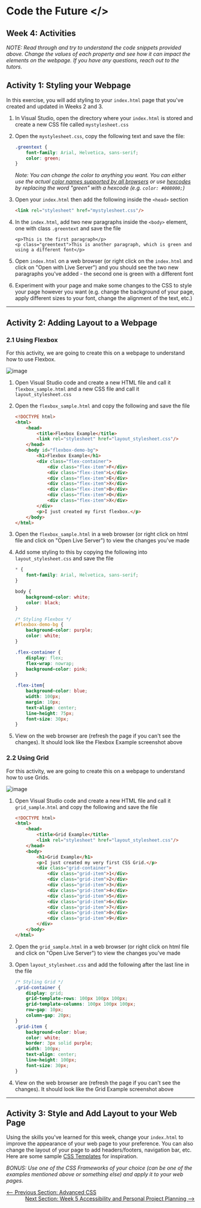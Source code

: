 # Code the Future </>

## Week 4: Activities

*NOTE: Read through and try to understand the code snippets provided above. Change the values of each property and see how it can impact the elements on the webpage. If you have any questions, reach out to the tutors.*

## Activity 1: Styling your Webpage

In this exercise, you will add styling to your `index.html` page that you've created and updated in Weeks 2 and 3.  

1. In Visual Studio, open the directory where your `index.html` is stored and create a new CSS file called `mystylesheet.css`
2. Open the `mystylesheet.css`, copy the following text and save the file:

    ```css
    .greentext {
        font-family: Arial, Helvetica, sans-serif;
        color: green;
    }
    ```

    *Note: You can change the color to anything you want. You can either use the actual [color names supported by all browsers](https://www.w3schools.com/cssref/css_colors.asp) or use [hexcodes](https://htmlcolorcodes.com/) by replacing the word "green" with a hexcode (e.g. `color: #008000;`)*

3. Open your `index.html` then add the following inside the `<head>` section

    ```html
    <link rel="stylesheet" href="mystylesheet.css"/>
    ```
4. In the `index.html`, add two new paragraphs inside the `<body>` element, one with class `.greentext` and save the file
    ```
    <p>This is the first paragraph</p>
    <p class="greentext">This is another paragraph, which is green and using a different font</p>
    ```
5. Open `index.html` on a web browser (or right click on the `index.html` and click on "Open with Live Server") and you should see the two new paragraphs you've added - the second one is green with a different font

6. Experiment with your page and make some changes to the CSS to style your page however you want (e.g. change the background of your page, apply different sizes to your font, change the alignment of the text, etc.)

---

## Activity 2: Adding Layout to a Webpage

### 2.1 Using Flexbox

For this activity, we are going to create this on a webpage to understand how to use Flexbox. 

![image](../images/week4/flexbox_activity1.png)

1. Open Visual Studio code and create a new HTML file and call it `flexbox_sample.html` and a new CSS file and call it `layout_stylesheet.css` 
2. Open the `flexbox_sample.html` and copy the following and save the file

    ```html
    <!DOCTYPE html>
    <html>
        <head>
            <title>Flexbox Example</title>
            <link rel="stylesheet" href="layout_stylesheet.css"/>
        </head>
        <body id="flexbox-demo-bg">
            <h1>Flexbox Example</h1>
            <div class="flex-container">
                <div class="flex-item">F</div>
                <div class="flex-item">L</div>
                <div class="flex-item">E</div>
                <div class="flex-item">X</div>
                <div class="flex-item">B</div>
                <div class="flex-item">O</div>
                <div class="flex-item">X</div>
            </div>
            <p>I just created my first flexbox.</p>
        </body>
    </html>
    ```

3. Open the `flexbox_sample.html` in a web browser (or right click on html file and click on "Open Live Server") to view the changes you've made

4. Add some styling to this by copying the following into `layout_stylesheet.css` and save the file

    ```css
    * {
        font-family: Arial, Helvetica, sans-serif;
    }

    body {
        background-color: white;
        color: black;
    }

    /* Styling Flexbox */
    #flexbox-demo-bg {
        background-color: purple;
        color: white;
    }

    .flex-container {
        display: flex;
        flex-wrap: nowrap;
        background-color: pink;
    }
    
    .flex-item{
        background-color: blue;
        width: 100px;
        margin: 10px;
        text-align: center;
        line-height: 75px;
        font-size: 30px;
    }

    ```

5. View on the web browser are (refresh the page if you can't see the changes). It should look like the Flexbox Example screenshot above


### 2.2 Using Grid

For this activity, we are going to create this on a webpage to understand how to use Grids. 

![image](../images/week4/grid_activity1.png)

1. Open Visual Studio code and create a new HTML file and call it `grid_sample.html` and copy the following and save the file

    ```html
    <!DOCTYPE html>
    <html>
        <head>
            <title>Grid Example</title>
            <link rel="stylesheet" href="layout_stylesheet.css"/>
        </head>
        <body>
            <h1>Grid Example</h1>
            <p>I just created my very first CSS Grid.</p>
            <div class="grid-container">
                <div class="grid-item">1</div>
                <div class="grid-item">2</div>
                <div class="grid-item">3</div>  
                <div class="grid-item">4</div>
                <div class="grid-item">5</div>
                <div class="grid-item">6</div>  
                <div class="grid-item">7</div>
                <div class="grid-item">8</div>
                <div class="grid-item">9</div>  
            </div>
        </body>
    </html>
    ```

2. Open the `grid_sample.html` in a web browser (or right click on html file and click on "Open Live Server") to view the changes you've made

3. Open `layout_stylesheet.css` and add the following after the last line in the file

    ```css
    /* Styling Grid */ 
    .grid-container {
        display: grid;
        grid-template-rows: 100px 100px 100px;
        grid-template-columns: 100px 100px 100px;
        row-gap: 10px;
        column-gap: 20px;
    }
    .grid-item {
        background-color: blue;
        color: white;
        border: 3px solid purple;
        width: 100px;
        text-align: center;
        line-height: 100px;
        font-size: 30px;
    }
    ```

4. View on the web browser are (refresh the page if you can't see the changes). It should look like the Grid Example screenshot above

---

## Activity 3: Style and Add Layout to your Web Page

Using the skills you've learned for this week, change your `index.html` to improve the appearance of your web page to your preference. You can also change the layout of your page to add headers/footers, navigation bar, etc. Here are some sample [CSS Templates](https://www.w3schools.com/css/css_templates.asp) for inspiration.

*BONUS: Use one of the CSS Frameworks of your choice (can be one of the examples mentioned above or something else) and apply it to your web pages.*


<div style="width: 100%">
<a href='introduction_to_css.md'><-- Previous Section: Advanced CSS</a>
<div align="right"><a href='../week-5/README.md'>Next Section: Week 5 Accessibility and Personal Project Planning --></a></div>
</div>
